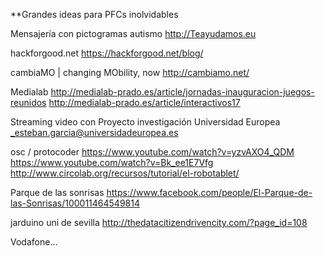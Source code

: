 **Grandes ideas para PFCs inolvidables


Mensajería con pictogramas autismo
http://Teayudamos.eu

hackforgood.net
https://hackforgood.net/blog/

cambiaMO | changing MObility, now
http://cambiamo.net/

Medialab
http://medialab-prado.es/article/jornadas-inauguracion-juegos-reunidos
http://medialab-prado.es/article/interactivos17

Streaming video con Proyecto investigación Universidad Europea
_esteban.garcia@universidadeuropea.es

osc / protocoder
https://www.youtube.com/watch?v=yzvAXO4_QDM
https://www.youtube.com/watch?v=Bk_ee1E7Vfg
http://www.circolab.org/recursos/tutorial/el-robotablet/

Parque de las sonrisas
https://www.facebook.com/people/El-Parque-de-las-Sonrisas/100011464549814

jarduino uni de sevilla
http://thedatacitizendrivencity.com/?page_id=108


Vodafone...
